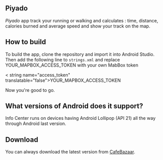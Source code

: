## Piyado

*Piyado*  app track your running or walking and calculates : time, distance, calories burned and average speed and show your track on the map.

## How to build
To build the app, clone the repository and import it into Android Studio. Then add the following line to `strings.xml` and replace YOUR_MAPBOX_ACCESS_TOKEN with your own MabBox token 

< string name="access_token" translatable="false">YOUR_MAPBOX_ACCESS_TOKEN</string>

Now you're good to go.

## What versions of Android does it support?
Info Center runs on devices having Android Lollipop (API 21) all the way through Android last version.

## Download
You can always download the latest version from [CafeBazaar](https://cafebazaar.ir/app/com.amirdaryabak.runningapp).
